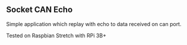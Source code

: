 ## Socket CAN Echo

Simple application which replay with echo to data received on can port.

Tested on Raspbian Stretch with RPi 3B+